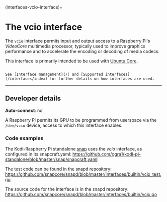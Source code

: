 (interfaces-vcio-interface)=
# The vcio interface

The `vcio` interface permits input and output access to a Raspberry Pi's _VideoCore_ multimedia processor, typically used to improve graphics performance and to accelerate the encoding or decoding of media codecs.
 
This interface is primarily intended to be used with [Ubuntu Core](/t/glossary/14612#heading--ubuntu-core).

```{tip}

See [Interface management](/) and [Supported interfaces](/interfaces/index) for further details on how interfaces are used.
```

---

<h2 id='heading--dev-details'>Developer details </h2>

**Auto-connect**: no

A Raspberry Pi permits its GPU to be programmed from userspace via the `/dev/vcio`
 device, access to which this interface enables.

### Code examples

The Kodi-Raspberry Pi standalone [snap](https://snapcraft.io/kodi-pi-standalone) uses the _vcio_ interface, as configured in its snapcraft.yaml: https://github.com/ogra1/kodi-pi-standalone/blob/master/snap/snapcraft.yaml

The test code can be found in the snapd repository: https://github.com/snapcore/snapd/blob/master/interfaces/builtin/vcio_test.go

The source code for the interface is in the snapd repository: https://github.com/snapcore/snapd/blob/master/interfaces/builtin/vcio.go

